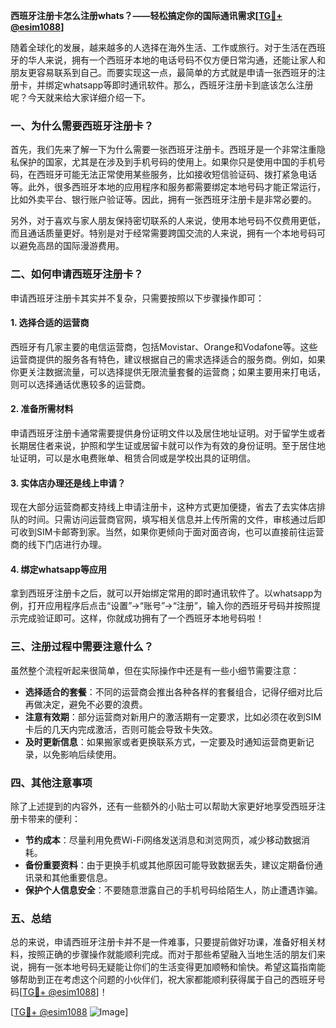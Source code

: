 **西班牙注册卡怎么注册whats？——轻松搞定你的国际通讯需求[[TG💪+ @esim1088](https://t.me/s/esim1088)]**

随着全球化的发展，越来越多的人选择在海外生活、工作或旅行。对于生活在西班牙的华人来说，拥有一个西班牙本地的电话号码不仅方便日常沟通，还能让家人和朋友更容易联系到自己。而要实现这一点，最简单的方式就是申请一张西班牙的注册卡，并绑定whatsapp等即时通讯软件。那么，西班牙注册卡到底该怎么注册呢？今天就来给大家详细介绍一下。

### 一、为什么需要西班牙注册卡？

首先，我们先来了解一下为什么需要一张西班牙注册卡。西班牙是一个非常注重隐私保护的国家，尤其是在涉及到手机号码的使用上。如果你只是使用中国的手机号码，在西班牙可能无法正常使用某些服务，比如接收短信验证码、拨打紧急电话等。此外，很多西班牙本地的应用程序和服务都需要绑定本地号码才能正常运行，比如外卖平台、银行账户验证等。因此，拥有一张西班牙注册卡是非常必要的。

另外，对于喜欢与家人朋友保持密切联系的人来说，使用本地号码不仅费用更低，而且通话质量更好。特别是对于经常需要跨国交流的人来说，拥有一个本地号码可以避免高昂的国际漫游费用。

### 二、如何申请西班牙注册卡？

申请西班牙注册卡其实并不复杂，只需要按照以下步骤操作即可：

#### 1. 选择合适的运营商

西班牙有几家主要的电信运营商，包括Movistar、Orange和Vodafone等。这些运营商提供的服务各有特色，建议根据自己的需求选择适合的服务商。例如，如果你更关注数据流量，可以选择提供无限流量套餐的运营商；如果主要用来打电话，则可以选择通话优惠较多的运营商。

#### 2. 准备所需材料

申请西班牙注册卡通常需要提供身份证明文件以及居住地址证明。对于留学生或者长期居住者来说，护照和学生证或居留卡就可以作为有效的身份证明。至于居住地址证明，可以是水电费账单、租赁合同或是学校出具的证明信。

#### 3. 实体店办理还是线上申请？

现在大部分运营商都支持线上申请注册卡，这种方式更加便捷，省去了去实体店排队的时间。只需访问运营商官网，填写相关信息并上传所需的文件，审核通过后即可收到SIM卡邮寄到家。当然，如果你更倾向于面对面咨询，也可以直接前往运营商的线下门店进行办理。

#### 4. 绑定whatsapp等应用

拿到西班牙注册卡之后，就可以开始绑定常用的即时通讯软件了。以whatsapp为例，打开应用程序后点击“设置”->“账号”->“注册”，输入你的西班牙号码并按照提示完成验证即可。这样，你就成功拥有了一个西班牙本地号码啦！

### 三、注册过程中需要注意什么？

虽然整个流程听起来很简单，但在实际操作中还是有一些小细节需要注意：

- **选择适合的套餐**：不同的运营商会推出各种各样的套餐组合，记得仔细对比后再做决定，避免不必要的浪费。
- **注意有效期**：部分运营商对新用户的激活期有一定要求，比如必须在收到SIM卡后的几天内完成激活，否则可能会导致卡失效。
- **及时更新信息**：如果搬家或者更换联系方式，一定要及时通知运营商更新记录，以免影响后续使用。

### 四、其他注意事项

除了上述提到的内容外，还有一些额外的小贴士可以帮助大家更好地享受西班牙注册卡带来的便利：

- **节约成本**：尽量利用免费Wi-Fi网络发送消息和浏览网页，减少移动数据消耗。
- **备份重要资料**：由于更换手机或其他原因可能导致数据丢失，建议定期备份通讯录和其他重要信息。
- **保护个人信息安全**：不要随意泄露自己的手机号码给陌生人，防止遭遇诈骗。

### 五、总结

总的来说，申请西班牙注册卡并不是一件难事，只要提前做好功课，准备好相关材料，按照正确的步骤操作就能顺利完成。而对于那些希望融入当地生活的朋友们来说，拥有一张本地号码无疑能让你们的生活变得更加顺畅和愉快。希望这篇指南能够帮助到正在考虑这个问题的小伙伴们，祝大家都能顺利获得属于自己的西班牙号码[[TG💪+ @esim1088](https://t.me/s/esim1088)]！

[[TG💪+ @esim1088](https://t.me/s/esim1088) ![Image](https://i.postimg.cc/4NQfJmqS/Snipaste-2025-05-13-00-14-12.png)]